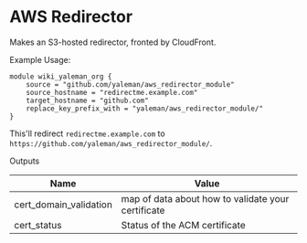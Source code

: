 # AWS Redirector

Makes an S3-hosted redirector, fronted by CloudFront.

Example Usage:

    module wiki_yaleman_org {
        source = "github.com/yaleman/aws_redirector_module"
        source_hostname = "redirectme.example.com"
        target_hostname = "github.com"
        replace_key_prefix_with = "yaleman/aws_redirector_module/"
    }

This'll redirect `redirectme.example.com` to `https://github.com/yaleman/aws_redirector_module/`.

Outputs

| Name | Value |
| --- | --- |
| cert_domain_validation | map of data about how to validate your certificate |
| cert_status | Status of the ACM certificate |